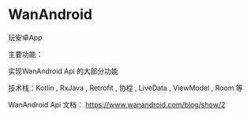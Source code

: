 # WanAndroid
 玩安卓App 
 
 主要功能：
 
 实现WanAndroid Api 的大部分功能
 
 技术栈：Kotlin , RxJava , Retrofit , 协程 , LiveData , ViewModel , Room 等
 
 WanAndroid Api 文档：
 https://www.wanandroid.com/blog/show/2
 
 
